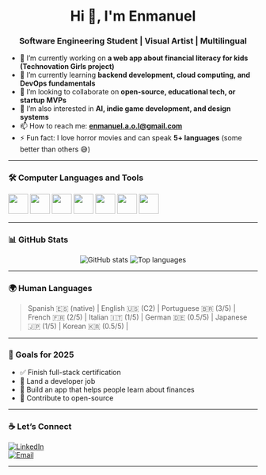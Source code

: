 <h1 align="center">Hi 👋, I'm Enmanuel</h1>
<h3 align="center">Software Engineering Student | Visual Artist | Multilingual</h3>

- 🔭 I’m currently working on **a web app about financial literacy for kids (Technovation Girls project)**  
- 🌱 I’m currently learning **backend development, cloud computing, and DevOps fundamentals**  
- 👯 I’m looking to collaborate on **open-source, educational tech, or startup MVPs**  
- 🧠 I’m also interested in **AI, indie game development, and design systems**  
- 📫 How to reach me: **enmanuel.a.o.l@gmail.com**  
- ⚡ Fun fact: I love horror movies and can speak **5+ languages** (some better than others 😅)

---

### 🛠️ Computer Languages and Tools

<p align="left">
  <img src="https://cdn.jsdelivr.net/gh/devicons/devicon/icons/javascript/javascript-original.svg" height="40" />
  <img src="https://cdn.jsdelivr.net/gh/devicons/devicon/icons/html5/html5-original.svg" height="40" />
  <img src="https://cdn.jsdelivr.net/gh/devicons/devicon/icons/css3/css3-original.svg" height="40" />
  <img src="https://cdn.jsdelivr.net/gh/devicons/devicon/icons/nodejs/nodejs-original.svg" height="40" />
  <img src="https://cdn.jsdelivr.net/gh/devicons/devicon/icons/mysql/mysql-original.svg" height="40" />
  <img src="https://cdn.jsdelivr.net/gh/devicons/devicon/icons/git/git-original.svg" height="40" />
  <img src="https://cdn.jsdelivr.net/gh/devicons/devicon/icons/linux/linux-original.svg" height="40" />
</p>

---

### 📊 GitHub Stats

<p align="center">
  <img src="https://github-readme-stats.vercel.app/api?username=YOUR_GITHUB_USERNAME&show_icons=true&theme=radical" alt="GitHub stats" />
  <img src="https://github-readme-stats.vercel.app/api/top-langs/?username=YOUR_GITHUB_USERNAME&layout=compact&theme=radical" alt="Top languages" />
</p>

---

### 🌍 Human Languages

> Spanish 🇪🇸 (native) | English 🇺🇸 (C2) | Portuguese 🇧🇷 (3/5) | French 🇫🇷 (2/5) | Italian 🇮🇹 (1/5) | German 🇩🇪 (0.5/5) | Japanese 🇯🇵 (1/5) | Korean 🇰🇷 (0.5/5) |

---

### 🎯 Goals for 2025

- ✅ Finish full-stack certification  
- 🚀 Land a developer job  
- 📱 Build an app that helps people learn about finances  
- 🤝 Contribute to open-source  

---

### ☕ Let’s Connect

[![LinkedIn](https://img.shields.io/badge/-LinkedIn-blue?style=flat-square&logo=linkedin&logoColor=white)](https://linkedin.com/in/eordonezlabarca/)  
[![Email](https://img.shields.io/badge/-Email-red?style=flat-square&logo=gmail&logoColor=white)](mailto:enmanuel.a.o.l@gmail.com)

---


<!--
**EnmanuelKantt/EnmanuelKantt** is a ✨ _special_ ✨ repository because its `README.md` (this file) appears on your GitHub profile.

Here are some ideas to get you started:

- 🔭 I’m currently working on ...
- 🌱 I’m currently learning ...
- 👯 I’m looking to collaborate on ...
- 🤔 I’m looking for help with ...
- 💬 Ask me about ...
- 📫 How to reach me: ...
- 😄 Pronouns: ...
- ⚡ Fun fact: ...
-->

